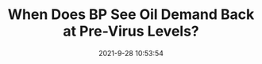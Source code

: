 ---
"title": "When Does BP See Oil Demand Back at Pre-Virus Levels?"
"date": "2021-9-28 10:53:54"
"feed_name": "RIGZONE"
"feed_website": "http://www.rigzone.com/"
"feed_rss": "http://www.rigzone.com/news/rss/rigzone_latest.aspx"
"link": "https://www.rigzone.com/news/wire/when_does_bp_see_oil_demand_back_at_previrus_levels-28-sep-2021-166554-article/?rss=true"
"source": "None"
"file": "_posts/2021-1-1-9ba6950e82c5ddfb862f999596c4446b63695def.md"
"accident": "0"
"drilling": "0"
"dead": "0"
"injured": "0"
"arrested": "0"
"where": "unknown site"
"place": "unknown place"
---